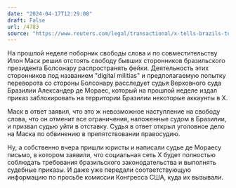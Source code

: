 ```yaml
---
date: "2024-04-17T12:29:08"
draft: False
url: /4783
source: "https://www.reuters.com/legal/transactional/x-tells-brazils-top-court-it-will-continue-comply-with-rulings-2024-04-15/"
---
```


На прошлой неделе поборник свободы слова и по совместительству Илон Маск решил отстоять свободу бывших сторонников бразильского президента Болсонару распространять фейки. Деятельность этих сторонников под названием "digital militias" и предполагаемую попытку переворота со стороны Болсонару расследует судья Верховного суда Бразилии Александер де Мораес, который на прошлой неделе издал приказ заблокировать на территории Бразилии некоторые аккаунты в X. 

Маск в ответ заявил, что это ж невозможное наступление на свободу слова, что он отменит все ограничения, наложенные судом в Бразилии, и призвал судью уйти в отставку. Судья в ответ открыл уголовное дело на Маска по обвинению в препятствовании правосудию.

Ну, а собственно вчера пришли  юристы и написали судье де Мораесу письмо, в котором заявили, что социальная сеть X будет полностью соблюдать требования бразильского законодательства и выполнять судебные приказы. И даже уже передали соответствующую информацию по просьбе комиссии Конгресса США, куда их вызывали.
